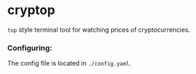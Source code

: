# cryptop

`top` style terminal tool for watching prices of cryptocurrencies.

### Configuring:

The config file is located in `./config.yaml`.
